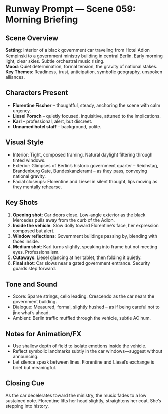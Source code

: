 # Runway Prompt — Scene 059: Morning Briefing

## Scene Overview
**Setting**: Interior of a black government car traveling from Hotel Adlon Kempinski to a government ministry building in central Berlin. Early morning light, clear skies. Subtle orchestral music rising.  
**Mood**: Quiet determination, formal tension, the gravity of national stakes.  
**Key Themes**: Readiness, trust, anticipation, symbolic geography, unspoken alliances.

## Characters Present
- **Florentine Fischer** – thoughtful, steady, anchoring the scene with calm urgency.  
- **Liesel Porsch** – quietly focused, inquisitive, attuned to the implications.  
- **Karl** – professional, alert, but discreet.  
- **Unnamed hotel staff** – background, polite.  

## Visual Style
- Interior: Tight, composed framing. Natural daylight filtering through tinted windows.
- Exterior: Glimpses of Berlin’s historic government quarter – Reichstag, Brandenburg Gate, Bundeskanzleramt – as they pass, conveying national gravity.
- Facial closeups: Florentine and Liesel in silent thought, lips moving as they mentally rehearse.

## Key Shots
1. **Opening shot**: Car doors close. Low-angle exterior as the black Mercedes pulls away from the curb of the Adlon.
2. **Inside the vehicle**: Slow dolly toward Florentine’s face, her expression composed but alert.
3. **Window reflections**: Government buildings passing by, blending with faces inside.
4. **Medium shot**: Karl turns slightly, speaking into frame but not meeting eyes. Professionalism.
5. **Cutaways**: Liesel glancing at her tablet, then folding it quietly.
6. **Final shot**: Car slows near a gated government entrance. Security guards step forward.

## Tone and Sound
- Score: Sparse strings, cello leading. Crescendo as the car nears the government building.
- Dialogue: Measured, formal, slightly hushed – as if being careful not to jinx what’s ahead.
- Ambient: Berlin traffic muffled through the vehicle, subtle AC hum.

## Notes for Animation/FX
- Use shallow depth of field to isolate emotions inside the vehicle.
- Reflect symbolic landmarks subtly in the car windows—suggest without announcing.
- Let silence speak between lines. Florentine and Liesel’s exchange is brief but meaningful.

## Closing Cue
As the car decelerates toward the ministry, the music fades to a low sustained note. Florentine lifts her head slightly, straightens her coat. She’s stepping into history.
